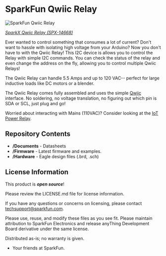 SparkFun Qwiic Relay
========================================

![SparkFun Qwiic Relay](https://cdn.sparkfun.com/assets/parts/1/2/8/6/6/14668-Qwiic_Relay-01.jpg)

[*SparkX Qwiic Relay (SPX-14668)*](https://www.sparkfun.com/products/14668)

Ever wanted to control something that consumes a lot of current? Don't want to hassle with isolating high voltage from your Arduino? Now you don't have to with the Qwiic Relay! This I2C device is allows you to control the Relay with simple I2C commands. You can check the status of the relay and even change the address on the fly, allowing you to control multiple Qwiic Relays!

The Qwiic Relay can handle 5.5 Amps and up to 120 VAC-- perfect for large inductive loads like DC motors or a blender.

The Qwiic Relay comes fully assembled and uses the simple [Qwiic](https://www.sparkfun.com/qwiic) interface. No soldering, no voltage translation, no figuring out which pin is SDA or SCL, just plug and go!

Worried about interacting with Mains (110VAC)? Consider looking at the [IoT Power Relay](https://www.sparkfun.com/products/14236). 

Repository Contents
-------------------

* **/Documents** - Datasheets
* **/Firmware** - Latest firmware and examples. 
* **/Hardware** - Eagle design files (.brd, .sch)

License Information
-------------------

This product is _**open source**_! 

Please review the LICENSE.md file for license information. 

If you have any questions or concerns on licensing, please contact techsupport@sparkfun.com.

Please use, reuse, and modify these files as you see fit. Please maintain attribution to SparkFun Electronics and release anyThing Development Board derivative under the same license.

Distributed as-is; no warranty is given.

- Your friends at SparkFun.